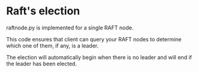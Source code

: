 # Raft's election

raftnode.py is implemented for a single RAFT node.

This code ensures that client can query your RAFT nodes to 
determine which one of them, if any, is a leader.

The election will automatically begin when there is no leader
and will end if the leader has been elected.
